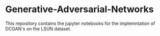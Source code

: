 # Generative-Adversarial-Networks
This repository contains the jupyter notebooks for the implemntation of DCGAN's on the LSUN dataset. 

